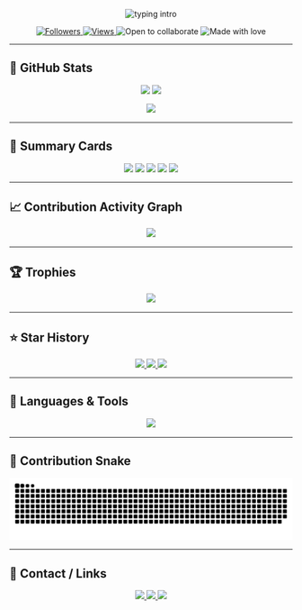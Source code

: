 <!-- ====== Colorful & Pop GitHub Profile README (no Actions needed) ====== -->

<!-- Fun title + typing animation -->
<p align="center">
  <img src="https://readme-typing-svg.herokuapp.com?duration=2800&pause=500&color=F75C7E&center=true&vCenter=true&multiline=true&width=900&height=120&lines=Hi!+I'm+Furukawa+Kotaro+(%40furukawa1020)；Making+user-friendly+things%2C+systems%2C+and+communities+💡" alt="typing intro">
</p>

<!-- Social/mini stats badges -->
<p align="center">
  <a href="https://github.com/furukawa1020?tab=followers">
    <img alt="Followers" src="https://img.shields.io/github/followers/furukawa1020?label=Followers&logo=github&color=FD7E14">
  </a>
  <a href="https://github.com/furukawa1020">
    <img alt="Views" src="https://komarev.com/ghpvc/?username=furukawa1020&label=Views&color=00C9A7&style=flat">
  </a>
  <img alt="Open to collaborate" src="https://img.shields.io/badge/Open%20to-Collaboration-8A2BE2?logo=handshake&logoColor=white">
  <img alt="Made with love" src="https://img.shields.io/badge/Made%20with-%E2%9D%A4%EF%B8%8F-FF3D68">
</p>

---

## 🌈 GitHub Stats
<p align="center">
  <!-- main stats (radical theme = ビビッド) -->
  <img height="170" src="https://github-readme-stats.vercel.app/api?username=furukawa1020&show_icons=true&include_all_commits=true&count_private=true&theme=radical&border_radius=14" />
  <!-- top languages donut -->
  <img height="170" src="https://github-readme-stats.vercel.app/api/top-langs/?username=furukawa1020&layout=donut&langs_count=20&theme=radical&border_radius=14" />
</p>

<!-- colorful streak -->
<p align="center">
  <img src="https://streak-stats.demolab.com?user=furukawa1020&theme=tokyonight-duo&date_format=%5BY.%5Dn.j&mode=weekly&hide_current_streak=false" />
</p>

---

## 🎴 Summary Cards
<p align="center">
  <img src="https://github-profile-summary-cards.vercel.app/api/cards/profile-details?username=furukawa1020&theme=dracula" />
  <img src="https://github-profile-summary-cards.vercel.app/api/cards/repos-per-language?username=furukawa1020&theme=dracula" />
  <img src="https://github-profile-summary-cards.vercel.app/api/cards/most-commit-language?username=furukawa1020&theme=dracula" />
  <img src="https://github-profile-summary-cards.vercel.app/api/cards/stats?username=furukawa1020&theme=dracula" />
  <img src="https://github-profile-summary-cards.vercel.app/api/cards/productive-time?username=furukawa1020&theme=dracula&utcOffset=9" />
</p>

---

## 📈 Contribution Activity Graph
<p align="center">
  <img src="https://github-readme-activity-graph.vercel.app/graph?username=furukawa1020&theme=rogue&radius=12&area=true" />
</p>

---

## 🏆 Trophies
<p align="center">
  <img src="https://github-profile-trophy.vercel.app/?username=furukawa1020&theme=juicyfresh&margin-w=10&row=2&column=4" />
</p>

---

## ⭐ Star History
<p align="center">
  <a href="https://star-history.com/#furukawa1020/LoopCutMini2&Date">
    <img src="https://api.star-history.com/svg?repos=furukawa1020/LoopCutMini2&type=Date" height="210">
  </a>
  <a href="https://star-history.com/#furukawa1020/hakusanzioleague&Date">
    <img src="https://api.star-history.com/svg?repos=furukawa1020/hakusanzioleague&type=Date" height="210">
  </a>
  <a href="https://star-history.com/#furukawa1020/shiraminedaigakumura&Date">
    <img src="https://api.star-history.com/svg?repos=furukawa1020/shiraminedaigakumura&type=Date" height="210">
  </a>
</p>

---

## 🧰 Languages & Tools
<p align="center">
  <img src="https://skillicons.dev/icons?i=python,cpp,js,ts,html,css,react,nextjs,nodejs,flutter,dart,java,go,rust,php,fastapi,express,sqlite,postgresql,mysql,mongodb,prisma,tailwind,vercel,netlify,cloudflare,aws,gcp,azure,docker,git,github,vscode,figma,ai,ps,blender,linux,raspberrypi,arduino" />
</p>

---

## 🐍 Contribution Snake
<p align="center">
  <img src="https://raw.githubusercontent.com/Platane/snk/output/github-contribution-grid-snake.svg" alt="snake animation"/>
</p>

---

## 💬 Contact / Links
<p align="center">
  <a href="https://x.com/HATAKE55555">
    <img src="https://img.shields.io/badge/X(Twitter)-@HATAKE55555-1DA1F2?logo=x&logoColor=white">
  </a>
  <a href="mailto:furukawa1020@example.com">
    <img src="https://img.shields.io/badge/Email-hello%40example.com-EA4335?logo=gmail&logoColor=white">
  </a>
  <a href="https://hatakerun.netlify.app/">
    <img src="https://img.shields.io/badge/Website-hatakerun.netlify.app-00C7B7?logo=webflow&logoColor=white">
  </a>
</p>

<!-- Tips: 画像が更新されないときは URL の末尾に &v=2 などを付けてキャッシュ回避 -->
